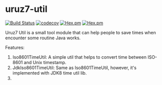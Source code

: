 # uruz7-util
[![Build Status](https://travis-ci.org/yotsuba1022/uruz7-util.svg?branch=master)](https://travis-ci.org/yotsuba1022/uruz7-util)
[![codecov](https://codecov.io/gh/yotsuba1022/uruz7-util/branch/master/graph/badge.svg)](https://codecov.io/gh/yotsuba1022/uruz7-util)
[![Hex.pm](https://img.shields.io/badge/language-java-blue.svg)]()
[![Hex.pm](https://img.shields.io/hexpm/l/plug.svg)]()

Uruz7 Util is a small tool module that can help people to save times when encounter some routine Java works.

Features:
  1. Iso8601TimeUtil: A simple util that helps to convert time between ISO-8601 and Unix timestamp.
  2. JdkIso8601TimeUtil: Same as Iso8601TimeUtil, however, it's implemented with JDK8 time util lib.
  3. 

